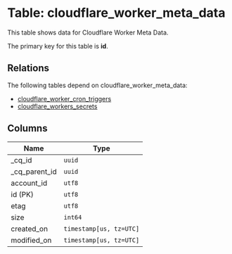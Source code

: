 # Table: cloudflare_worker_meta_data

This table shows data for Cloudflare Worker Meta Data.

The primary key for this table is **id**.

## Relations

The following tables depend on cloudflare_worker_meta_data:
  - [cloudflare_worker_cron_triggers](cloudflare_worker_cron_triggers)
  - [cloudflare_workers_secrets](cloudflare_workers_secrets)

## Columns

| Name          | Type          |
| ------------- | ------------- |
|_cq_id|`uuid`|
|_cq_parent_id|`uuid`|
|account_id|`utf8`|
|id (PK)|`utf8`|
|etag|`utf8`|
|size|`int64`|
|created_on|`timestamp[us, tz=UTC]`|
|modified_on|`timestamp[us, tz=UTC]`|